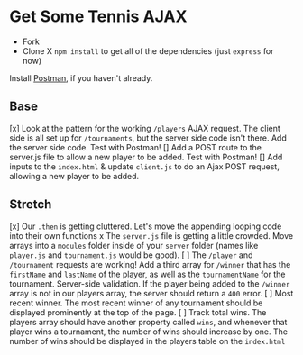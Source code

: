 # Get Some Tennis AJAX

- Fork
- Clone
X `npm install` to get all of the dependencies (just `express` for now)

Install [Postman](https://www.getpostman.com/downloads/), if you haven't already.


## Base

[x] Look at the pattern for the working `/players` AJAX request. The client side is all set up for `/tournaments`, but the server side code isn't there. Add the server side code. Test with Postman!
[] Add a POST route to the server.js file to allow a new player to be added. Test with Postman!
[] Add inputs to the `index.html` & update `client.js` to do an Ajax POST request, allowing a new player to be added.

## Stretch

[x] Our `.then` is getting cluttered. Let's move the appending looping code into their own functions
x The `server.js` file is getting a little crowded. Move arrays into a `modules` folder inside of your `server` folder (names like `player.js` and `tournament.js` would be good).
[ ] The `/player` and `/tournament` requests are working! Add a third array for `/winner` that has the `firstName` and `lastName` of the player, as well as the `tournamentName` for the tournament.
 Server-side validation. If the player being added to the `/winner` array is not in our players array, the server should return a `400` error.
[ ] Most recent winner. The most recent winner of any tournament should be displayed prominently at the top of the page.
[ ] Track total wins. The players array should have another property called `wins`, and whenever that player wins a tournament, the number of wins should increase by one. The number of wins should be displayed in the players table on the `index.html`